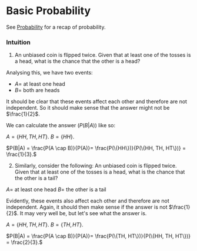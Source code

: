 # Basic Probability

See [Probability](../../../Year%201/CS130/Probability.md) for a recap of probability. 

### Intuition 

1) An unbiased coin is flipped twice. Given that at least one of the tosses is a head, what is the chance that the other is a head?

Analysing this, we have two events:

- $A =$ at least one head
- $B =$ both are heads 

It should be clear that these events affect each other and therefore are not independent. 
So it should make sense that the answer might not be $\frac{1}{2}$. 

We can calculate the answer ($P(B|A)$) like so:

$A = \{HH, TH, HT\}.$
$B = \{HH\}.$

$P(B|A) = \frac{P(A \cap B)}{P(A)}= \frac{P(\{HH\})}{P(\{HH, TH, HT\})} = \frac{1}{3}.$

2) Similarly, consider the following: An unbiased coin is flipped twice. Given that at least one of the tosses is a head, what is the chance that the other is a tail? 

$A =$ at least one head 
$B =$ the other is a tail 

Evidently, these events also affect each other and therefore are not independent. 
Again, it should then make sense if the answer is not $\frac{1}{2}$. 
It may very well be, but let's see what the answer is. 

$A = \{HH, TH, HT\}.$
$B = \{TH, HT\}.$

$P(B|A) = \frac{P(A \cap B)}{P(A)}= \frac{P(\{TH, HT\})}{P(\{HH, TH, HT\})} = \frac{2}{3}.$

